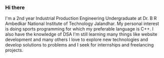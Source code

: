 ### Hi there 
I'm a 2nd year Industrial Production Engineering Undergraduate at Dr. B R Ambedkar National Institute of Technology Jalandhar.
My personal interest is doing sports programming for which my preferable language is C++.
I also have the knowledge of DSA
I'm still learning many things like website development and many others
I love to explore new technologies and develop solutions to problems and I seek for internships and freelancing projects. 
